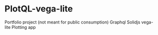 # PlotQL-vega-lite
Portfolio project (not meant for public consumption)
Graphql Solidjs vega-lite Plotting app

